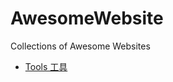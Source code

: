 # AwesomeWebsite
Collections  of Awesome Websites

- [Tools 工具](https://dudebing99.github.io/AwesomeWebsite/tools.html)
